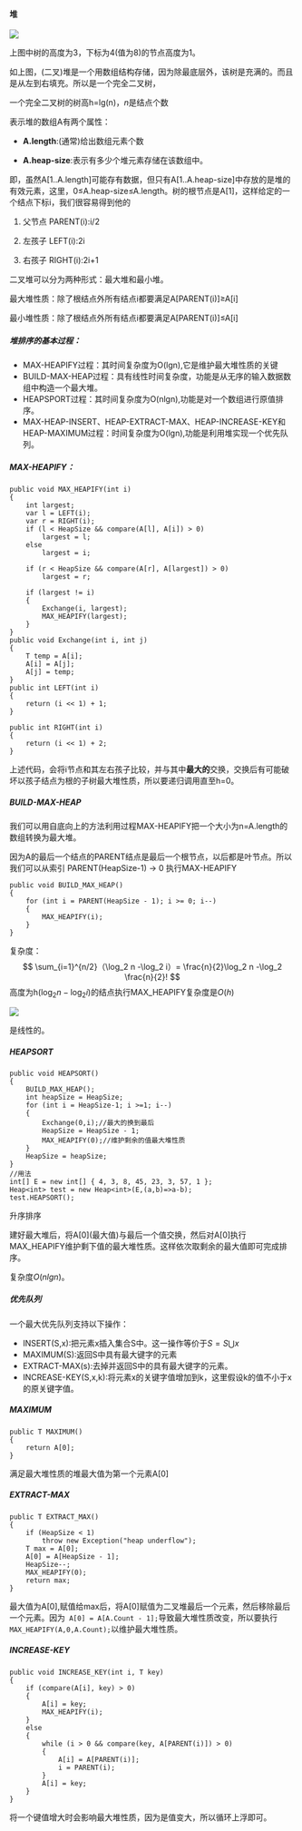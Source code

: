 #### 堆

![](pic/2.png)

上图中树的高度为3，下标为4(值为8)的节点高度为1。

如上图，(二叉)堆是一个用数组结构存储，因为除最底层外，该树是充满的。而且是从左到右填充。所以是一个完全二叉树，

一个完全二叉树的树高h=lg(n)，$n$是结点个数

表示堆的数组A有两个属性：

* **A.length**:(通常)给出数组元素个数

* **A.heap-size**:表示有多少个堆元素存储在该数组中。

即，虽然A[1..A.length]可能存有数据，但只有A[1..A.heap-size]中存放的是堆的有效元素，这里，0≤A.heap-size≤A.length。树的根节点是A[1]，这样给定的一个结点下标i，我们很容易得到他的

1. 父节点 PARENT(i):i/2

2. 左孩子 LEFT(i):2i

3. 右孩子 RIGHT(i):2i+1

二叉堆可以分为两种形式：最大堆和最小堆。

最大堆性质：除了根结点外所有结点i都要满足A[PARENT(i)]≥A[i]

最小堆性质：除了根结点外所有结点i都要满足A[PARENT(i)]≤A[i]

##### 堆排序的基本过程：

* MAX-HEAPIFY过程：其时间复杂度为O(lgn),它是维护最大堆性质的关键
* BUILD-MAX-HEAP过程：具有线性时间复杂度，功能是从无序的输入数据数组中构造一个最大堆。
* HEAPSPORT过程：其时间复杂度为O(nlgn),功能是对一个数组进行原值排序。
* MAX-HEAP-INSERT、HEAP-EXTRACT-MAX、HEAP-INCREASE-KEY和HEAP-MAXIMUM过程：时间复杂度为O(lgn),功能是利用堆实现一个优先队列。

##### MAX-HEAPIFY：

```
public void MAX_HEAPIFY(int i)
{
    int largest;
    var l = LEFT(i);
    var r = RIGHT(i);
    if (l < HeapSize && compare(A[l], A[i]) > 0)
        largest = l;
    else
        largest = i;

    if (r < HeapSize && compare(A[r], A[largest]) > 0)
        largest = r;

    if (largest != i)
    {
        Exchange(i, largest);
        MAX_HEAPIFY(largest);
    }
}
public void Exchange(int i, int j)
{
    T temp = A[i];
    A[i] = A[j];
    A[j] = temp;
}
public int LEFT(int i)
{
    return (i << 1) + 1;
}

public int RIGHT(int i)
{
    return (i << 1) + 2;
}
```

上述代码，会将i节点和其左右孩子比较，并与其中**最大的**交换，交换后有可能破坏以孩子结点为根的子树最大堆性质，所以要递归调用直至h=0。

##### BUILD-MAX-HEAP

我们可以用自底向上的方法利用过程MAX-HEAPIFY把一个大小为n=A.length的数组转换为最大堆。

因为A的最后一个结点的PARENT结点是最后一个根节点，以后都是叶节点。所以我们可以从索引 PARENT(HeapSize-1) -> 0 执行MAX-HEAPIFY

    public void BUILD_MAX_HEAP()
    {
        for (int i = PARENT(HeapSize - 1); i >= 0; i--)
        {
            MAX_HEAPIFY(i);
        }
    }
复杂度：
$$
\sum_{i=1}^{n/2}（\log_2 n -\log_2 i）= \frac{n}{2}\log_2 n -\log_2 \frac{n}{2}!
$$
高度为h($\log_2 n -\log_2 i$)的结点执行MAX_HEAPIFY复杂度是$O(h)$

![](pic/3.png)

是线性的。

##### HEAPSORT

    public void HEAPSORT()
    {
        BUILD_MAX_HEAP();
        int heapSize = HeapSize;
        for (int i = HeapSize-1; i >=1; i--)
        {
            Exchange(0,i);//最大的换到最后
            HeapSize = HeapSize - 1;
            MAX_HEAPIFY(0);//维护剩余的值最大堆性质
        }
        HeapSize = heapSize;
    }
    //用法
    int[] E = new int[] { 4, 3, 8, 45, 23, 3, 57, 1 };
    Heap<int> test = new Heap<int>(E,(a,b)=>a-b);
    test.HEAPSORT();
升序排序

建好最大堆后，将A[0]\(最大值)与最后一个值交换，然后对A[0]执行MAX_HEAPIFY维护剩下值的最大堆性质。这样依次取剩余的最大值即可完成排序。

复杂度$O(nlgn)$。

##### 优先队列

一个最大优先队列支持以下操作：

* INSERT(S,x):把元素x插入集合S中。这一操作等价于$S=S\bigcup {x}$
* MAXIMUM(S):返回S中具有最大键字的元素
* EXTRACT-MAX(s):去掉并返回S中的具有最大键字的元素。
* INCREASE-KEY(S,x,k):将元素x的关键字值增加到k，这里假设k的值不小于x的原关键字值。

##### MAXIMUM

```
public T MAXIMUM()
{
    return A[0];
}
```

满足最大堆性质的堆最大值为第一个元素A[0]

##### EXTRACT-MAX

    public T EXTRACT_MAX()
    {
        if (HeapSize < 1)
            throw new Exception("heap underflow");
        T max = A[0];
        A[0] = A[HeapSize - 1];
        HeapSize--;
        MAX_HEAPIFY(0);
        return max;
    }
最大值为A[0],赋值给max后，将A[0]赋值为二叉堆最后一个元素，然后移除最后一个元素。因为` A[0] = A[A.Count - 1];`导致最大堆性质改变，所以要执行`MAX_HEAPIFY(A,0,A.Count);`以维护最大堆性质。

##### INCREASE-KEY

    public void INCREASE_KEY(int i, T key)
    {
        if (compare(A[i], key) > 0)
        {
            A[i] = key;
            MAX_HEAPIFY(i);
        }
        else
        {
            while (i > 0 && compare(key, A[PARENT(i)]) > 0)
            {
                A[i] = A[PARENT(i)];
                i = PARENT(i);
            }
            A[i] = key;
        }
    }

将一个键值增大时会影响最大堆性质，因为是值变大，所以循环上浮即可。

